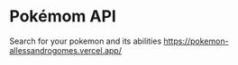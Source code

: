 # Pokémom API 

Search for your pokemon and its abilities
https://pokemon-allessandrogomes.vercel.app/
